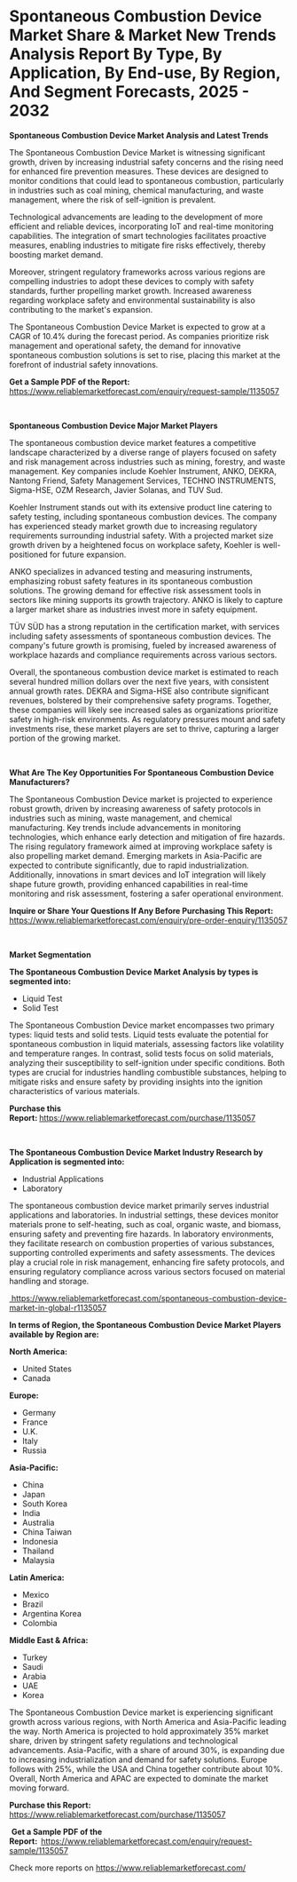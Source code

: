 <p><h1>Spontaneous Combustion Device Market Share & Market New Trends Analysis Report By Type, By Application, By End-use, By Region, And Segment Forecasts, 2025 - 2032</h1></p><p><strong>Spontaneous Combustion Device Market Analysis and Latest Trends</strong></p>
<p><p>The Spontaneous Combustion Device Market is witnessing significant growth, driven by increasing industrial safety concerns and the rising need for enhanced fire prevention measures. These devices are designed to monitor conditions that could lead to spontaneous combustion, particularly in industries such as coal mining, chemical manufacturing, and waste management, where the risk of self-ignition is prevalent. </p><p>Technological advancements are leading to the development of more efficient and reliable devices, incorporating IoT and real-time monitoring capabilities. The integration of smart technologies facilitates proactive measures, enabling industries to mitigate fire risks effectively, thereby boosting market demand.</p><p>Moreover, stringent regulatory frameworks across various regions are compelling industries to adopt these devices to comply with safety standards, further propelling market growth. Increased awareness regarding workplace safety and environmental sustainability is also contributing to the market's expansion.</p><p>The Spontaneous Combustion Device Market is expected to grow at a CAGR of 10.4% during the forecast period. As companies prioritize risk management and operational safety, the demand for innovative spontaneous combustion solutions is set to rise, placing this market at the forefront of industrial safety innovations.</p></p>
<p><strong>Get a Sample PDF of the Report:&nbsp;</strong> <a href="https://www.reliablemarketforecast.com/enquiry/request-sample/1135057?utm_campaign=3570&utm_medium=2&utm_source=Github&utm_content=ia&utm_term=25032025&utm_id=spontaneous-combustion-device">https://www.reliablemarketforecast.com/enquiry/request-sample/1135057</a></p>
<p>&nbsp;</p>
<p><strong>Spontaneous Combustion Device Major Market Players</strong></p>
<p><p>The spontaneous combustion device market features a competitive landscape characterized by a diverse range of players focused on safety and risk management across industries such as mining, forestry, and waste management. Key companies include Koehler Instrument, ANKO, DEKRA, Nantong Friend, Safety Management Services, TECHNO INSTRUMENTS, Sigma-HSE, OZM Research, Javier Solanas, and TUV Sud.</p><p>Koehler Instrument stands out with its extensive product line catering to safety testing, including spontaneous combustion devices. The company has experienced steady market growth due to increasing regulatory requirements surrounding industrial safety. With a projected market size growth driven by a heightened focus on workplace safety, Koehler is well-positioned for future expansion.</p><p>ANKO specializes in advanced testing and measuring instruments, emphasizing robust safety features in its spontaneous combustion solutions. The growing demand for effective risk assessment tools in sectors like mining supports its growth trajectory. ANKO is likely to capture a larger market share as industries invest more in safety equipment.</p><p>TÜV SÜD has a strong reputation in the certification market, with services including safety assessments of spontaneous combustion devices. The company's future growth is promising, fueled by increased awareness of workplace hazards and compliance requirements across various sectors.</p><p>Overall, the spontaneous combustion device market is estimated to reach several hundred million dollars over the next five years, with consistent annual growth rates. DEKRA and Sigma-HSE also contribute significant revenues, bolstered by their comprehensive safety programs. Together, these companies will likely see increased sales as organizations prioritize safety in high-risk environments. As regulatory pressures mount and safety investments rise, these market players are set to thrive, capturing a larger portion of the growing market.</p></p>
<p>&nbsp;</p>
<p><strong>What Are The Key Opportunities For Spontaneous Combustion Device Manufacturers?</strong></p>
<p><p>The Spontaneous Combustion Device market is projected to experience robust growth, driven by increasing awareness of safety protocols in industries such as mining, waste management, and chemical manufacturing. Key trends include advancements in monitoring technologies, which enhance early detection and mitigation of fire hazards. The rising regulatory framework aimed at improving workplace safety is also propelling market demand. Emerging markets in Asia-Pacific are expected to contribute significantly, due to rapid industrialization. Additionally, innovations in smart devices and IoT integration will likely shape future growth, providing enhanced capabilities in real-time monitoring and risk assessment, fostering a safer operational environment.</p></p>
<p><strong>Inquire or Share Your Questions If Any Before Purchasing This Report:</strong> <a href="https://www.reliablemarketforecast.com/enquiry/pre-order-enquiry/1135057?utm_campaign=3570&utm_medium=2&utm_source=Github&utm_content=ia&utm_term=25032025&utm_id=spontaneous-combustion-device">https://www.reliablemarketforecast.com/enquiry/pre-order-enquiry/1135057</a></p>
<p>&nbsp;</p>
<p><strong>Market Segmentation</strong></p>
<p><strong>The Spontaneous Combustion Device Market Analysis by types is segmented into:</strong></p>
<p><ul><li>Liquid Test</li><li>Solid Test</li></ul></p>
<p><p>The Spontaneous Combustion Device market encompasses two primary types: liquid tests and solid tests. Liquid tests evaluate the potential for spontaneous combustion in liquid materials, assessing factors like volatility and temperature ranges. In contrast, solid tests focus on solid materials, analyzing their susceptibility to self-ignition under specific conditions. Both types are crucial for industries handling combustible substances, helping to mitigate risks and ensure safety by providing insights into the ignition characteristics of various materials.</p></p>
<p><strong>Purchase this Report:&nbsp;</strong><a href="https://www.reliablemarketforecast.com/purchase/1135057?utm_campaign=3570&utm_medium=2&utm_source=Github&utm_content=ia&utm_term=25032025&utm_id=spontaneous-combustion-device">https://www.reliablemarketforecast.com/purchase/1135057</a></p>
<p>&nbsp;</p>
<p><strong>The Spontaneous Combustion Device Market Industry Research by Application is segmented into:</strong></p>
<p><ul><li>Industrial Applications</li><li>Laboratory</li></ul></p>
<p><p>The spontaneous combustion device market primarily serves industrial applications and laboratories. In industrial settings, these devices monitor materials prone to self-heating, such as coal, organic waste, and biomass, ensuring safety and preventing fire hazards. In laboratory environments, they facilitate research on combustion properties of various substances, supporting controlled experiments and safety assessments. The devices play a crucial role in risk management, enhancing fire safety protocols, and ensuring regulatory compliance across various sectors focused on material handling and storage.</p></p>
<p><a href="https://www.reliablemarketforecast.com/spontaneous-combustion-device-market-in-global-r1135057?utm_campaign=3570&utm_medium=2&utm_source=Github&utm_content=ia&utm_term=25032025&utm_id=spontaneous-combustion-device">&nbsp;https://www.reliablemarketforecast.com/spontaneous-combustion-device-market-in-global-r1135057</a></p>
<p><strong>In terms of Region, the Spontaneous Combustion Device Market Players available by Region are:</strong></p>
<p>
    <p> <strong> North America: </strong>
        <ul>
            <li>United States</li>
            <li>Canada</li>
        </ul>
        </p> 
    <p> <strong> Europe: </strong>
        <ul>
            <li>Germany</li>
            <li>France</li>
            <li>U.K.</li>
            <li>Italy</li>
            <li>Russia</li>
        </ul>
        </p> 
    <p> <strong> Asia-Pacific: </strong>
        <ul>
            <li>China</li>
            <li>Japan</li>
            <li>South Korea</li>
            <li>India</li>
            <li>Australia</li>
            <li>China Taiwan</li>
            <li>Indonesia</li>
            <li>Thailand</li>
            <li>Malaysia</li>
        </ul>
        </p> 
    <p> <strong> Latin America: </strong>
        <ul>
            <li>Mexico</li>
            <li>Brazil</li>
            <li>Argentina Korea</li>
            <li>Colombia</li>
        </ul>
        </p> 
    <p> <strong> Middle East & Africa: </strong>
        <ul>
            <li>Turkey</li>
            <li>Saudi</li>
            <li>Arabia</li>
            <li>UAE</li>
            <li>Korea</li>
        </ul>
    </p>
    </p>
<p><p>The Spontaneous Combustion Device market is experiencing significant growth across various regions, with North America and Asia-Pacific leading the way. North America is projected to hold approximately 35% market share, driven by stringent safety regulations and technological advancements. Asia-Pacific, with a share of around 30%, is expanding due to increasing industrialization and demand for safety solutions. Europe follows with 25%, while the USA and China together contribute about 10%. Overall, North America and APAC are expected to dominate the market moving forward.</p></p>
<p><strong>Purchase this Report: </strong><a href="https://www.reliablemarketforecast.com/purchase/1135057?utm_campaign=3570&utm_medium=2&utm_source=Github&utm_content=ia&utm_term=25032025&utm_id=spontaneous-combustion-device">https://www.reliablemarketforecast.com/purchase/1135057</a></p>
<p>&nbsp;<strong>Get a Sample PDF of the Report:&nbsp;&nbsp;</strong><a href="https://www.reliablemarketforecast.com/enquiry/request-sample/1135057?utm_campaign=3570&utm_medium=2&utm_source=Github&utm_content=ia&utm_term=25032025&utm_id=spontaneous-combustion-device">https://www.reliablemarketforecast.com/enquiry/request-sample/1135057</a></p>
<p><strong></strong></p>
<p>Check more reports on <a href="https://www.reliablemarketforecast.com/?utm_campaign=3570&utm_medium=2&utm_source=Github&utm_content=ia&utm_term=25032025&utm_id=spontaneous-combustion-device">https://www.reliablemarketforecast.com/</a></p>